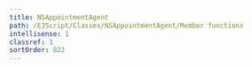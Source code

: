 ```yaml
---
title: NSAppointmentAgent
path: /EJScript/Classes/NSAppointmentAgent/Member functions
intellisense: 1
classref: 1
sortOrder: 822
---
```





